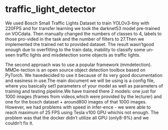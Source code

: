# traffic_light_detector
We used Bosch Small Traffic Lights Dataset to train YOLOv3-tiny with 220FPS and for transfer learning we took the darknet53 model pre-trained on VOCdata. Then manually changed the numbers of classes to 4, labels to those pro-vided in the task and the number of filters to 27.Then we implemented the trained net to provided dataset. The result wasn’tgood enough due to overfitting to the train data, inability to classify some un-seen traffic lights and misdetection some objects as traffic lights.

The second approach was to use a popular framework (mmdetection). MMDe-tection is an open source object detection toolbox based on PyTorch. We havedecided to use it because of its very good documentation and easiness in use.The main document we will be using is a config file, where you basically set1
parameters of your model as well as parameters of training and testing pipeline.We have trained there 2 models: one just for 1000 images (frames from videos,which were provided by the lecturer) and one for the bosch dataset + around800 images of that 1000 images. However, we had problems with speed in infer-ence - we were able to reach maximum of 25 FPS using Tesla v100 GPU whichis not enough. The problem was that the docker didn’t utilize all GPU (only8-9%) and we couldn’t fix it.
